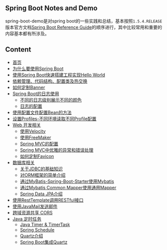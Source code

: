 ## Spring Boot Notes and Demo

spring-boot-demo是对spring boot的一些实践和总结，基本按照`1.5.4.RELEASE`版本官方文档[Spring Boot Reference Guide](https://docs.spring.io/spring-boot/docs/1.5.4.RELEASE/reference/htmlsingle/#getting-started)的顺序进行，其中比较常用和重要的内容基本都有所涉及。

## Content

- [首页](https://github.com/jiwenxing/spring-boot-demo/wiki)
- [为什么要使用Spring Boot](https://github.com/jiwenxing/spring-boot-demo/wiki/Why-Spring-Boot)
- [使用Spring Boot快速搭建工程实现Hello World](https://github.com/jiwenxing/spring-boot-demo/wiki/Getting-Started)
- [依赖管理、代码结构、配置类及热交换](https://github.com/jiwenxing/spring-boot-demo/wiki/Using-Spring-Boot)
- [如何定制Banner](https://github.com/jiwenxing/spring-boot-demo/wiki/Customizing-the-Banner)
- [Spring Boot的日志使用]()
  - [不同的日志级别展示不同的颜色](https://github.com/jiwenxing/spring-boot-demo/wiki/Add-color-to-eclipse-console-output-by-log-level)
  - [日志的配置](https://github.com/jiwenxing/spring-boot-demo/wiki/Spring-Boot-Log-Configuration)
- [使用配置文件配置Bean的方法](https://github.com/jiwenxing/spring-boot-demo/wiki/Bean-Configuration-by-Properties-Files)
- [设置Profiles-不同环境读取不同Profile配置](https://github.com/jiwenxing/spring-boot-demo/wiki/Different-Environment-Different-Profile)
- [Web 开发相关]()
  - [使用Velocity](https://github.com/jiwenxing/spring-boot-demo/wiki/Using-Velocity-as-Template-Engine)
  - [使用FreeMaker](https://github.com/jiwenxing/spring-boot-demo/wiki/Using-FreeMaker-as-Template-Engine)
  - [Spring MVC的配置](https://github.com/jiwenxing/spring-boot-demo/wiki/WebMvcConfig)
  - [Spring MVC中优雅的异常和错误处理](https://github.com/jiwenxing/spring-boot-demo/wiki/Error-Handling)
  - [如何定制Favicon](https://github.com/jiwenxing/spring-boot-demo/wiki/Custom-Favicon)
- [数据库相关](https://github.com/jiwenxing/spring-boot-demo/wiki/Using-Database)
  - [关于JDBC的基础知识](https://github.com/jiwenxing/spring-boot-demo/wiki/About-JDBC)
  - [对ORM框架的简单介绍](https://github.com/jiwenxing/spring-boot-demo/wiki/Talking-About-ORM)
  - [通过MyBatis-Spring-Boot-Starter使用Mybatis](https://github.com/jiwenxing/spring-boot-demo/wiki/Mybatis-Springboot-Starter)
  - [通过Mybatis Common Mapper使用通用Mapper](https://github.com/jiwenxing/spring-boot-demo/wiki/Mybatis-Common-Mapper)
  - [Spring Data JPA介绍](https://github.com/jiwenxing/spring-boot-demo/wiki/Spring-Data-JPA)
- [使用RestTemplate调用RESTful接口](https://github.com/jiwenxing/spring-boot-demo/wiki/Using-RestTemplate)
- [使用JavaMail发送邮件](https://github.com/jiwenxing/spring-boot-demo/wiki/JavaMailSender)
- [跨域资源共享 CORS](https://github.com/jiwenxing/spring-boot-demo/wiki/CORS)
- [Java 定时任务](https://github.com/jiwenxing/spring-boot-demo/wiki/Java-%E5%AE%9A%E6%97%B6%E4%BB%BB%E5%8A%A1)
  - [Java Timer & TimerTask](https://github.com/jiwenxing/spring-boot-demo/wiki/Timer)
  - [Spring Schedule](https://github.com/jiwenxing/spring-boot-demo/wiki/Spring-Schedule)
  - [Quartz介绍](https://github.com/jiwenxing/spring-boot-demo/wiki/Quartz-%E4%BB%8B%E7%BB%8D)
  - [Spring Boot集成Quartz](https://github.com/jiwenxing/spring-boot-demo/wiki/quartz-springboot)
